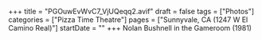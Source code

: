 +++
title = "PGOuwEvWvC7_VjUQeqq2.avif"
draft = false
tags = ["Photos"]
categories = ["Pizza Time Theatre"]
pages = ["Sunnyvale, CA (1247 W El Camino Real)"]
startDate = ""
+++
Nolan Bushnell in the Gameroom (1981)
